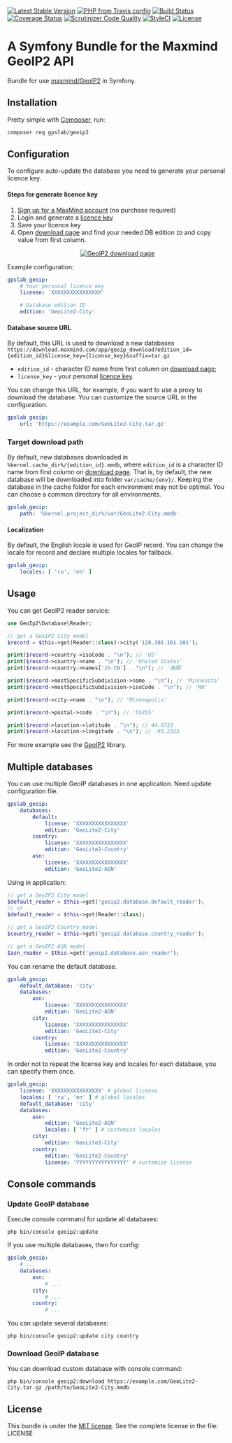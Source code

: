 [![Latest Stable Version](https://img.shields.io/packagist/v/gpslab/geoip2.svg?maxAge=3600&label=stable)](https://packagist.org/packages/gpslab/geoip2)
[![PHP from Travis config](https://img.shields.io/travis/php-v/gpslab/geoip2.svg?maxAge=3600)](https://packagist.org/packages/gpslab/geoip2)
[![Build Status](https://img.shields.io/travis/gpslab/geoip2.svg?maxAge=3600)](https://travis-ci.org/gpslab/geoip2)
[![Coverage Status](https://img.shields.io/coveralls/gpslab/geoip2.svg?maxAge=3600)](https://coveralls.io/github/gpslab/geoip2?branch=master)
[![Scrutinizer Code Quality](https://img.shields.io/scrutinizer/g/gpslab/geoip2.svg?maxAge=3600)](https://scrutinizer-ci.com/g/gpslab/geoip2/?branch=master)
[![StyleCI](https://styleci.io/repos/79822037/shield?branch=master)](https://styleci.io/repos/79822037)
[![License](https://img.shields.io/packagist/l/gpslab/geoip2.svg?maxAge=3600)](https://github.com/gpslab/geoip2)

A Symfony Bundle for the Maxmind GeoIP2 API
===========================================

Bundle for use [maxmind/GeoIP2](https://github.com/maxmind/GeoIP2-php) in Symfony.

## Installation

Pretty simple with [Composer](http://packagist.org), run:

```sh
composer req gpslab/geoip2
```

## Configuration

To configure auto-update the database you need to generate your personal licence key.

#### Steps for generate licence key

1. [Sign up for a MaxMind account](https://www.maxmind.com/en/geolite2/signup) (no purchase required)
2. Login and generate a [licence key](https://www.maxmind.com/en/accounts/current/license-key)
3. Save your licence key
4. Open [download page](https://www.maxmind.com/en/download_files) and find your needed DB edition `ID` and copy value
from first column.

<p align="center">
    <a href="https://user-images.githubusercontent.com/2862833/72380833-4ccd5a00-3727-11ea-9c6c-aecd55c086ed.png">
        <img src="https://user-images.githubusercontent.com/2862833/72380833-4ccd5a00-3727-11ea-9c6c-aecd55c086ed.png" alt="GeoIP2 download page">
    </a>
</p>

Example configuration:

```yml
gpslab_geoip:
    # Your personal licence key
    license: 'XXXXXXXXXXXXXXXX'

    # Database edition ID
    edition: 'GeoLite2-City'
```

#### Database source URL

By default, this URL is used to download a new databases
`https://download.maxmind.com/app/geoip_download?edition_id={edition_id}&license_key={license_key}&suffix=tar.gz`

* `edition_id` - character ID name from first column on [download page](https://www.maxmind.com/en/download_files);
* `license_key` - your personal [licence key](https://www.maxmind.com/en/accounts/current/license-key).

You can change this URL, for example, if you want to use a proxy to download the database. You can customize the source
URL in the configuration.

```yml
gpslab_geoip:
    url: 'https://example.com/GeoLite2-City.tar.gz'
```

### Target download path

By default, new databases downloaded in `%kernel.cache_dir%/{edition_id}.mmdb`, where `edition_id` is a character ID
name from first column on [download page](https://www.maxmind.com/en/download_files). That is, by default, the new
database will be downloaded into folder `var/cache/{env}/`. Keeping the database in the cache folder for each
environment may not be optimal. You can choose a common directory for all environments.

```yml
gpslab_geoip:
    path: '%kernel.project_dir%/var/GeoLite2-City.mmdb'
```

#### Localization

By default, the English locale is used for GeoIP record. You can change the locale for record and declare multiple
locales for fallback.

```yml
gpslab_geoip:
    locales: [ 'ru', 'en' ]
```

## Usage

You can get GeoIP2 reader service:

```php
use GeoIp2\Database\Reader;

// get a GeoIP2 City model
$record = $this->get(Reader::class)->city('128.101.101.101');

print($record->country->isoCode . "\n"); // 'US'
print($record->country->name . "\n"); // 'United States'
print($record->country->names['zh-CN'] . "\n"); // '美国'

print($record->mostSpecificSubdivision->name . "\n"); // 'Minnesota'
print($record->mostSpecificSubdivision->isoCode . "\n"); // 'MN'

print($record->city->name . "\n"); // 'Minneapolis'

print($record->postal->code . "\n"); // '55455'

print($record->location->latitude . "\n"); // 44.9733
print($record->location->longitude . "\n"); // -93.2323
```

For more example see the [GeoIP2](https://github.com/maxmind/GeoIP2-php) library.

## Multiple databases

You can use multiple GeoIP databases in one application. Need update configuration file. 

```yml
gpslab_geoip:
    databases:
        default:
            license: 'XXXXXXXXXXXXXXXX'
            edition: 'GeoLite2-City'
        country:
            license: 'XXXXXXXXXXXXXXXX'
            edition: 'GeoLite2-Country'
        asn:
            license: 'XXXXXXXXXXXXXXXX'
            edition: 'GeoLite2-ASN'
```

Using in application:

```php
// get a GeoIP2 City model
$default_reader = $this->get('geoip2.database.default_reader');
// or
$default_reader = $this->get(Reader::class);

// get a GeoIP2 Country model
$country_reader = $this->get('geoip2.database.country_reader');

// get a GeoIP2 ASN model
$asn_reader = $this->get('geoip2.database.asn_reader');
```

You can rename the default database.

```yml
gpslab_geoip:
    default_database: 'city'
    databases:
        asn:
            license: 'XXXXXXXXXXXXXXXX'
            edition: 'GeoLite2-ASN'
        city:
            license: 'XXXXXXXXXXXXXXXX'
            edition: 'GeoLite2-City'
        country:
            license: 'XXXXXXXXXXXXXXXX'
            edition: 'GeoLite2-Country'
```

In order not to repeat the license key and locales for each database, you can specify them once.

```yml
gpslab_geoip:
    license: 'XXXXXXXXXXXXXXXX' # global license
    locales: [ 'ru', 'en' ] # global locales
    default_database: 'city'
    databases:
        asn:
            edition: 'GeoLite2-ASN'
            locales: [ 'fr' ] # customize locales
        city:
            edition: 'GeoLite2-City'
        country:
            edition: 'GeoLite2-Country'
            license: 'YYYYYYYYYYYYYYYY' # customize license
```

## Console commands

### Update GeoIP database

Execute console command for update all databases:

```
php bin/console geoip2:update
```

If you use multiple databases, then for config:

```yml
gpslab_geoip:
    # ...
    databases:
        asn:
            # ...
        city:
            # ...
        country:
            # ...
```

You can update several databases:

```
php bin/console geoip2:update city country
```

### Download GeoIP database

You can download custom database with console command:

```
php bin/console geoip2:download https://example.com/GeoLite2-City.tar.gz /path/to/GeoLite2-City.mmdb
```

## License

This bundle is under the [MIT license](http://opensource.org/licenses/MIT). See the complete license in the file: LICENSE
